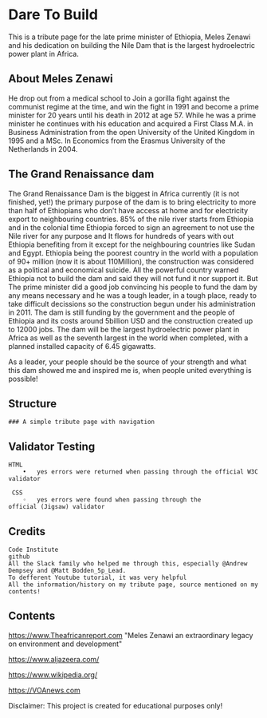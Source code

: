  # Dare To Build

   This is a tribute page for the late prime minister of Ethiopia, Meles Zenawi and his dedication on building the Nile Dam that is the largest hydroelectric power plant in Africa.

  ## About Meles Zenawi

  He drop out from a medical school to Join a gorilla fight against the communist regime at the time, and win the fight in 1991 and become a prime minister for 20 years until his death in 2012 at age 57. While he was a prime minister he continues with his education and acquired a First Class M.A. in Business Administration from the open University of the United Kingdom in 1995 and a MSc. In Economics from the Erasmus University of the Netherlands in 2004.

  ## The Grand Renaissance dam

   The Grand Renaissance Dam is the biggest in Africa currently (it is not finished, yet!) the primary purpose of the dam is to bring electricity to more than half of Ethiopians who don’t have access at home and for electricity export to neighbouring countries. 85% of the nile river starts from Ethiopia and in the colonial time Ethiopia forced to sign an agreement to not use the Nile river for any purpose and It flows for hundreds of years with out Ethiopia benefiting from it except for the neighbouring countries like Sudan and Egypt. Ethiopia being the poorest country in the world with a population of 90+ million (now it is about 110Million), the construction was considered as a political and economical suicide. All the powerful country warned Ethiopia not to build the dam and said they will not fund it nor support it. But The prime minister did a good job convincing his people to fund the dam by any means necessary and he was a tough leader, in a tough place, ready to take difficult decissions so the construction begun under his administration in 2011. The dam is still funding by the government and the people of Ethiopia and its costs around 5billion USD and the construction created up to 12000 jobs. The dam will be the largest hydroelectric power plant in Africa as well as the seventh largest in the world when completed, with a planned installed capacity of 6.45 gigawatts.

   As a leader, your people should be the source of your strength and what this dam showed me and inspired me is, when people united everything is possible!
  
 

  ## Structure 
    ### A simple tribute page with navigation
      


  ## Validator Testing

    HTML
    	•	yes errors were returned when passing through the official W3C validator

     CSS
     	◦	yes errors were found when passing through the official (Jigsaw) validator


  ## Credits
    Code Institute
    github
    All the Slack family who helped me through this, especially @Andrew Dempsey and @Matt Bodden_5p_Lead. 
    To defferent Youtube tutorial, it was very helpful
    All the information/history on my tribute page, source mentioned on my contents!


 
  ## Contents

  https://www.Theafricanreport.com 
  "Meles Zenawi an extraordinary legacy on environment and development"

  https://www.aljazeera.com/

  https://www.wikipedia.org/

  https://VOAnews.com
  
  Disclaimer: This project is created for educational purposes only!












